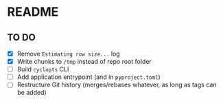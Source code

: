 # README

## TO DO

- [x] Remove `Estimating row size...` log
- [x] Write chunks to `/tmp` instead of repo root folder
- [ ] Build `cyclopts` CLI
- [ ] Add application entrypoint (and in `pyproject.toml`)
- [ ] Restructure Git history (merges/rebases whatever, as long as tags can be added)
